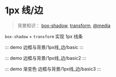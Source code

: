 # 1px 线/边
> 背景知识： [box-shadow](https://developer.mozilla.org/zh-CN/docs/Web/CSS/box-shadow), [transform](https://developer.mozilla.org/zh-CN/docs/Web/CSS/transform), [@media](https://developer.mozilla.org/zh-CN/docs/Web/CSS/@media)

`box-shadow` + `transform` 实现 1px 线条


::: demo
边框与背景/1px线_边/basic
:::

::: demo
边框与背景/1px线_边/basic2
:::

::: demo 渐变色
边框与背景/1px线_边/basic3
:::
